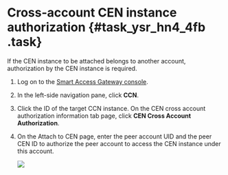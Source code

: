 # Cross-account CEN instance authorization {#task_ysr_hn4_4fb .task}

If the CEN instance to be attached belongs to another account, authorization by the CEN instance is required.

1.  Log on to the [Smart Access Gateway console](https://smartag.console.aliyun.com/sag/cn-shanghai/sags). 
2.  In the left-side navigation pane, click **CCN**. 
3.  Click the ID of the target CCN instance. On the CEN cross account authorization information tab page, click **CEN Cross Account Authorization**. 
4.  On the Attach to CEN page, enter the peer account UID and the peer CEN ID to authorize the peer account to access the CEN instance under this account. 

    ![](http://static-aliyun-doc.oss-cn-hangzhou.aliyuncs.com/assets/img/24457/156376101414288_en-US.png)


